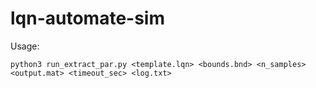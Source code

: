 # lqn-automate-sim
Usage:
```
python3 run_extract_par.py <template.lqn> <bounds.bnd> <n_samples> <output.mat> <timeout_sec> <log.txt>
```
